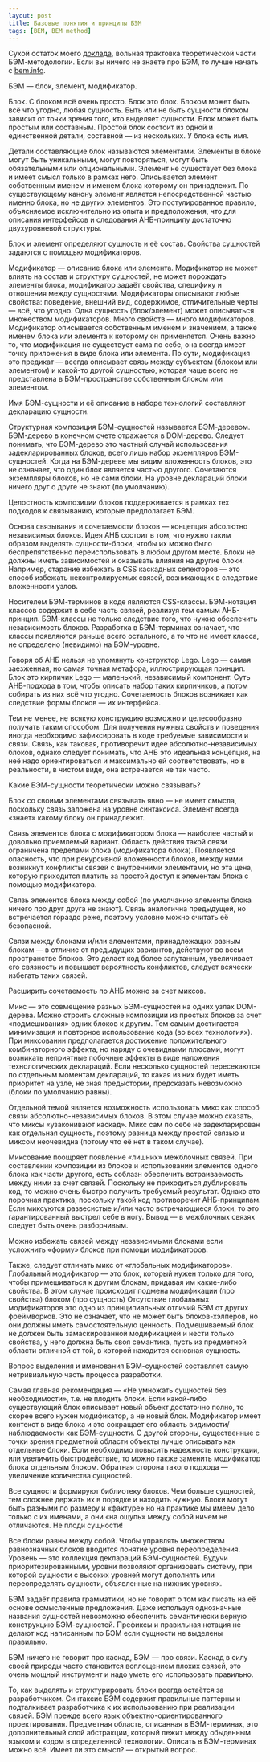 ```yaml
---
layout: post
title: Базовые понятия и принципы БЭМ
tags: [BEM, BEM method]
---
```


Сухой остаток моего <a href="/slides/bem/">доклада</a>, вольная трактовка теоретической части БЭМ-методологии. Если вы ничего не знаете про БЭМ, то лучше начать с <a href="http://ru.bem.info/method/">bem.info</a>.

БЭМ — блок, элемент, модификатор.

Блок. С блоком всё очень просто. Блок это блок. Блоком может быть всё что угодно, любая сущность. Быть или не быть сущности блоком зависит от точки зрения того, кто выделяет сущности. Блок может быть простым или составным. Простой блок состоит из одной и единственной детали, составной — из нескольких. У блока есть имя.

Детали составляющие блок называются элементами. Элементы в блоке могут быть уникальными, могут повторяться, могут быть обязательными или опциональными. Элемент не существует без блока и имеет смысл только в рамках него. Описывается элемент собственным именем и именем блока которому он принадлежит. По существующему канону элемент является непосредственной частью именно блока, но не других элементов. Это постулированное правило, объясняемое исключительно из опыта и предположения, что для описания интерфейсов и следования АНБ-принципу достаточно двухуровневой структуры.

Блок и элемент определяют сущность и её состав. Свойства сущностей задаются с помощью модификаторов.

Модификатор — описание блока или элемента. Модификатор не может влиять на состав и структуру сущностей, не может порождать элементы блока, модификатор задаёт свойства, специфику и отношения между сущностями. Модификаторы описывают любые свойства: поведение, внешний вид, содержимое, отличительные черты — всё, что угодно. Одна сущность (блок/элемент) может описываться множеством модификаторов. Много свойств — много модификаторов. Модификатор описывается собственным именем и значением, а также именем блока или элемента к которому он применяется. Очень важно то, что модификация не существует сама по себе, она всегда имеет точку приложения в виде блока или элемента. По сути, модификация это предикат — всегда описывает связь между субъектом (блоком или элементом) и какой-то другой сущностью, которая чаще всего не представлена в БЭМ-пространстве собственным блоком или элементом.

Имя БЭМ-сущности и её описание в наборе технологий составляют декларацию сущности.

Структурная композиция БЭМ-сущностей называется БЭМ-деревом. БЭМ-дерево в конечном счете отражается в DOM-дерево. Следует понимать, что БЭМ-дерево это частный случай использования задекларированных блоков, всего лишь набор экземпляров БЭМ-сущностей. Когда на БЭМ-дереве мы видим вложенность блоков, это не означает, что один блок является частью другого. Сочетаются экземпляры блоков, но не сами блоки. На уровне деклараций блоки ничего друг о друге не знают (по умолчанию).

Целостность композиции блоков поддерживается в рамках тех подходов к связыванию, которые предполагает БЭМ.

Основа связывания и сочетаемости блоков — концепция абсолютно независимых блоков. Идея АНБ состоит в том, что нужно таким образом выделять сущности-блоки, чтобы их можно было беспрепятственно переиспользовать в любом другом месте. Блоки не должны иметь зависимостей и оказывать влияния на другие блоки. Например, старание избежать в CSS каскадных селекторов — это способ избежать неконтролируемых связей, возникающих в следствие вложенности узлов.

Носителем БЭМ-терминов в коде являются CSS-классы. БЭМ-нотация классов содержит в себе часть связей, реализуя тем самым АНБ-принцип. БЭМ-классы не только следствие того, что нужно обеспечить независимость блоков. Разработка в БЭМ-терминах означает, что классы появляются раньше всего остального, а то что не имеет класса, не определено (невидимо) на БЭМ-уровне.

Говоря об АНБ нельзя не упомянуть конструктор Lego. Lego — самая заезженная, но самая точная метафора, иллюстрирующая принцип. Блок это кирпичик Lego — маленький, независимый компонент. Суть АНБ-подхода в том, чтобы описать набор таких кирпичиков, а потом собирать из них всё что угодно. Сочетаемость блоков возникает как следствие формы блоков — их интерфейса.

Тем не менее, не всякую конструкцию возможно и целесообразно получать таким способом. Для получения нужных свойств и поведения иногда необходимо зафиксировать в коде требуемые зависимости и связи. Связь, как таковая, противоречит идее абсолютно-независимых блоков, однако следует понимать, что АНБ это идеальная концепция, на неё надо ориентироваться и максимально ей соответствовать, но в реальности, в чистом виде, она встречается не так часто.

Какие БЭМ-сущности теоретически можно связывать?

Блок со своими элементами связывать явно — не имеет смысла, поскольку связь заложена на уровне синтаксиса. Элемент всегда «знает» какому блоку он принадлежит.

Связь элементов блока с модификатором блока — наиболее частый и довольно приемлемый вариант. Область действия такой связи ограничена пределами блока (модификатора блока). Появляется опасность, что при рекурсивной вложенности блоков, между ними возникнут конфликты связей с внутренними элементами, но эта цена, которую приходится платить за простой доступ к элементам блока с помощью модификатора.

Связь элементов блока между собой (по умолчанию элементы блока ничего про друг друга не знают). Связь аналогична предыдущей, но встречается гораздо реже, поэтому условно можно считать её безопасной.

Связи между блоками и/или элементами, принадлежащих разным блокам — в отличие от предыдущих вариантов, действуют во всем пространстве блоков. Это делает код более запутанным, увеличивает его связность и повышает вероятность конфликтов, следует всячески избегать таких связей.

Расширить сочетаемость по АНБ можно за счет миксов.

Микс — это совмещение разных БЭМ-сущностей на одних узлах DOM-дерева. Можно строить сложные композиции из простых блоков за счет «подмешивания» одних блоков к другим. Тем самым достигается минимизация и повторное использование кода (во всех технологиях). При миксовании предполагается достижение положительного комбинаторного эффекта, но наряду с очевидными плюсами, могут возникать неприятные побочные эффекты в виде наложения технологических деклараций. Если несколько сущностей пересекаются по отдельным моментам деклараций, то какая из них будет иметь приоритет на узле, не зная предыстории, предсказать невозможно (блоки по умолчанию равны).

Отдельной темой является возможность использовать микс как способ связи абсолютно-независимых блоков. В этом случае можно сказать, что миксы «узаконивают каскад». Микс сам по себе не задекларирован как отдельная сущность, поэтому разница между простой связью и миксом неочевидна (потому что её нет в таком случае).

Миксование поощряет появление «лишних» межблочных связей. При составлении композиции из блоков и использовании элементов одного блока как части другого, есть соблазн обеспечить встраиваемость между ними за счет связей. Поскольку не приходиться дублировать код, то можно очень быстро получить требуемый результат. Однако это порочная практика, поскольку такой код противоречит АНБ-принципам. Если миксуются развесистые и/или часто встречающиеся блоки, то это гарантированный выстрел себе в ногу. Вывод — в межблочных связях следует быть очень разборчивым.

Можно избежать связей между независимыми блоками если усложнить «форму» блоков при помощи модификаторов.

Также, следует отличать микс от «глобальных модификаторов». Глобальный модификатор — это блок, который нужен только для того, чтобы примешиваться к другим блокам, придавая им какие-либо свойства. В этом случае происходит подмена модификации (про свойства) блоком (про сущность) Отсутствие глобальных модификаторов это одно из принципиальных отличий БЭМ от других фреймворков. Это не означает, что не может быть блоков-хэлперов, но они должны иметь самостоятельную ценность. Подмешиваемый блок не должен быть замаскированной модификацией и нести только свойства, у него должна быть своя семантика, пусть из предметной области отличной от той, в которой находится основная сущность.

Вопрос выделения и именования БЭМ-сущностей составляет самую нетривиальную часть процесса разработки.

Самая главная рекомендация — «Не умножать сущностей без необходимости», т.е. не плодить блоки. Если какой-либо существующий блок описывает новый объект достаточно полно, то скорее всего нужен модификатор, а не новый блок. Модификатор имеет контекст в виде блока и это сокращает его область видимости/наблюдаемости как БЭМ-сущности. С другой стороны, существенные с точки зрения предметной области объекты лучше описывать как отдельные блоки. Если необходимо повысить надежность конструкции, или увеличить быстродействие, то можно также заменить модификатор блока отдельным блоком. Обратная сторона такого подхода — увеличение количества сущностей.

Все сущности формируют библиотеку блоков. Чем больше сущностей, тем сложнее держать их в порядке и находить нужную. Блоки могут быть разными по размеру и «фактуре» но на практике мы имеем дело только с их именами, а они «на ощупь» между собой ничем не отличаются. Не плоди сущности!

Все блоки равны между собой. Чтобы управлять множеством равнозначных блоков вводится понятие уровня переопределения. Уровень — это коллекция деклараций БЭМ-сущностей. Будучи приоритезированными, уровни позволяют организовать систему, при которой сущности с высоких уровней могут дополнять или переопределять сущности, объявленные на нижних уровнях.

БЭМ задаёт правила грамматики, но не говорит о том как писать на её основе осмысленные предложения. Даже используя однозначные названия сущностей невозможно обеспечить семантически верную конструкцию БЭМ-сущностей. Префиксы и правильная нотация не делают код написанным по БЭМ если сущности не выделены правильно.

БЭМ ничего не говорит про каскад, БЭМ — про связи. Каскад в силу своей природы часто становится воплощением плохих связей, это очень мощный инструмент и надо уметь его использовать правильно.

То, как выделять и структурировать блоки всегда остаётся за разработчиком. Синтаксис БЭМ содержит правильные паттерны и подталкивает разработчика к их использованию при реализации связей. БЭМ прежде всего язык объектно-ориентированного проектирования. Предметная область, описанная в БЭМ-терминах, это дополнительный слой абстракции, который лежит между обыденным языком и кодом в определенной технологии. Описать в БЭМ-терминах можно всё. Имеет ли это смысл? — открытый вопрос.

